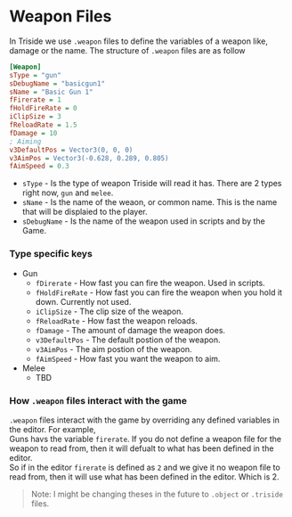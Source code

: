 # Weapon Files 
In Triside we use `.weapon` files to define the variables of a weapon like, damage or the name. The structure of `.weapon` files are as follow
```ini
[Weapon]
sType = "gun"
sDebugName = "basicgun1"
sName = "Basic Gun 1"
fFirerate = 1
fHoldFireRate = 0
iClipSize = 3
fReloadRate = 1.5
fDamage = 10
; Aiming
v3DefaultPos = Vector3(0, 0, 0)
v3AimPos = Vector3(-0.628, 0.289, 0.805)
fAimSpeed = 0.3
```

- `sType` - Is the type of weapon Triside will read it has. There are 2 types right now, `gun` and `melee`.
- `sName` - Is the name of the weaon, or common name. This is the name that will be displaied to the player.
- `sDebugName` - Is the name of the weapon used in scripts and by the Game.

### Type specific keys
- Gun
  - `fDirerate` - How fast you can fire the weapon. Used in scripts.
  - `fHoldFireRate` - How fast you can fire the weapon when you hold it down. Currently not used.
  - `iClipSize` - The clip size of the weapon.
  - `fReloadRate` - How fast the weapon reloads.
  - `fDamage` - The amount of damage the weapon does.
  - `v3DefaultPos` - The default postion of the weapon.
  - `v3AimPos` - The aim postion of the weapon.
  - `fAimSpeed` - How fast you want the weapon to aim.
- Melee
  - TBD

### How `.weapon` files interact with the game
  `.weapon` files interact with the game by overriding any defined variables in the editor. For example,<br>
Guns havs the variable `firerate`. If you do not define a weapon file for the weapon to read from, then it will defualt to what has been defined in the editor. <br>So if in the editor `firerate` is defined as `2` and we give it no weapon file to read from, then it will use what has been defined in the editor. Which is 2.
  
> Note: I might be changing theses in the future to `.object` or `.triside` files.
